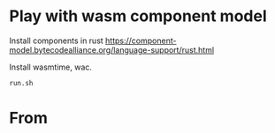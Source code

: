 # Play with wasm component model

Install components in rust
https://component-model.bytecodealliance.org/language-support/rust.html

Install wasmtime, wac.

```
run.sh
```

# From

[](https://github.com/bytecodealliance/component-docs/blob/main/component-model/examples/tutorial/wit/calculator/world.wit)